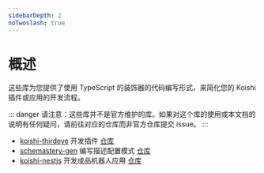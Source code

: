 ```yaml
---
sidebarDepth: 2
noTwoslash: true
---
```


# 概述

这些库为您提供了使用 TypeScript 的装饰器的代码编写形式，来简化您的 Koishi 插件或应用的开发流程。

::: danger
请注意：这些库并不是官方维护的库。如果对这个库的使用或本文档的说明有任何疑问，请前往对应的仓库而非官方仓库提交 issue。
:::

- [koishi-thirdeye](./thirdeye.md) 开发插件 [仓库](https://github.com/koishijs/koishi-thirdeye)
- [schemastery-gen](./schemastery.md) 编写描述配置模式 [仓库](https://code.mycard.moe/3rdeye/schemastery-gen)
- [koishi-nestjs](./nestjs.md) 开发成品机器人应用 [仓库](https://github.com/koishijs/koishi-nestjs)

